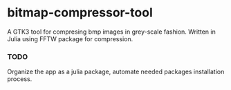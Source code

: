 # bitmap-compressor-tool
A GTK3 tool for compresing bmp images in grey-scale fashion. Written in Julia using FFTW package for compression.



### TODO
Organize the app as a julia package, automate needed packages installation process.
